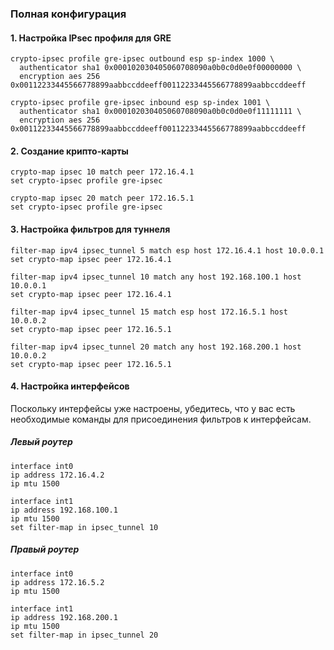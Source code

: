 ### Полная конфигурация

#### 1. Настройка IPsec профиля для GRE
```plaintext
crypto-ipsec profile gre-ipsec outbound esp sp-index 1000 \
  authenticator sha1 0x000102030405060708090a0b0c0d0e0f00000000 \
  encryption aes 256 0x00112233445566778899aabbccddeeff00112233445566778899aabbccddeeff

crypto-ipsec profile gre-ipsec inbound esp sp-index 1001 \
  authenticator sha1 0x000102030405060708090a0b0c0d0e0f11111111 \
  encryption aes 256 0x00112233445566778899aabbccddeeff00112233445566778899aabbccddeeff
```
#### 2. Создание крипто-карты

```plaintext
crypto-map ipsec 10 match peer 172.16.4.1
set crypto-ipsec profile gre-ipsec

crypto-map ipsec 20 match peer 172.16.5.1
set crypto-ipsec profile gre-ipsec
```

#### 3. Настройка фильтров для туннеля

```plaintext
filter-map ipv4 ipsec_tunnel 5 match esp host 172.16.4.1 host 10.0.0.1
set crypto-map ipsec peer 172.16.4.1

filter-map ipv4 ipsec_tunnel 10 match any host 192.168.100.1 host 10.0.0.1
set crypto-map ipsec peer 172.16.4.1

filter-map ipv4 ipsec_tunnel 15 match esp host 172.16.5.1 host 10.0.0.2
set crypto-map ipsec peer 172.16.5.1

filter-map ipv4 ipsec_tunnel 20 match any host 192.168.200.1 host 10.0.0.2
set crypto-map ipsec peer 172.16.5.1
```

#### 4. Настройка интерфейсов

Поскольку интерфейсы уже настроены, убедитесь, что у вас есть необходимые команды для присоединения фильтров к интерфейсам.

##### Левый роутер

```plaintext
interface int0
ip address 172.16.4.2
ip mtu 1500

interface int1
ip address 192.168.100.1
ip mtu 1500
set filter-map in ipsec_tunnel 10
```

##### Правый роутер

```plaintext
interface int0
ip address 172.16.5.2
ip mtu 1500

interface int1
ip address 192.168.200.1
ip mtu 1500
set filter-map in ipsec_tunnel 20
```
